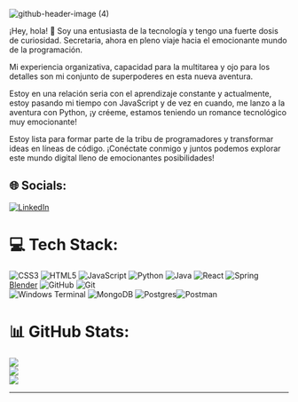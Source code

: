 

![github-header-image (4)](https://github.com/user-attachments/assets/c650e159-7482-4ade-8e51-8b898aa54d5b)

¡Hey, hola! 👋 Soy una entusiasta de la tecnología y tengo una fuerte dosis de curiosidad. Secretaria, ahora en pleno viaje hacia el emocionante mundo de la programación.

Mi experiencia organizativa, capacidad para la multitarea y ojo para los detalles son mi conjunto de superpoderes en esta nueva aventura.

Estoy en una relación seria con el aprendizaje constante y actualmente, estoy pasando mi tiempo con JavaScript y de vez en cuando, me lanzo a la aventura con Python, ¡y créeme, estamos teniendo un romance tecnológico muy emocionante!

Estoy lista para formar parte de la tribu de programadores y transformar ideas en líneas de código. ¡Conéctate conmigo y juntos podemos explorar este mundo digital lleno de emocionantes posibilidades!


## 🌐 Socials:
[![LinkedIn](https://img.shields.io/badge/LinkedIn-%230077B5.svg?logo=linkedin&logoColor=white)](https://linkedin.com/in/https://www.linkedin.com/in/ziortzarl/) 

# 💻 Tech Stack:
![CSS3](https://img.shields.io/badge/css3-%231572B6.svg?style=for-the-badge&logo=css3&logoColor=white) ![HTML5](https://img.shields.io/badge/html5-%23E34F26.svg?style=for-the-badge&logo=html5&logoColor=white) 
![JavaScript](https://img.shields.io/badge/javascript-%23323330.svg?style=for-the-badge&logo=javascript&logoColor=%23F7DF1E) ![Python](https://img.shields.io/badge/python-3670A0?style=for-the-badge&logo=python&logoColor=ffdd54) ![Java](https://img.shields.io/badge/java-%23ED8B00.svg?style=for-the-badge&logo=openjdk&logoColor=white) 
![React](https://img.shields.io/badge/react-%2320232a.svg?style=for-the-badge&logo=react&logoColor=%2361DAFB) ![Spring](https://img.shields.io/badge/spring-%236DB33F.svg?style=for-the-badge&logo=spring&logoColor=white) 
[Blender](https://img.shields.io/badge/blender-%23F5792A.svg?style=for-the-badge&logo=blender&logoColor=white)
![GitHub](https://img.shields.io/badge/github-%23121011.svg?style=for-the-badge&logo=github&logoColor=white) ![Git](https://img.shields.io/badge/git-%23F05033.svg?style=for-the-badge&logo=git&logoColor=white)  
 ![Windows Terminal](https://img.shields.io/badge/Windows%20Terminal-%234D4D4D.svg?style=for-the-badge&logo=windows-terminal&logoColor=white)
![MongoDB](https://img.shields.io/badge/MongoDB-%234ea94b.svg?style=for-the-badge&logo=mongodb&logoColor=white) ![Postgres](https://img.shields.io/badge/postgres-%23316192.svg?style=for-the-badge&logo=postgresql&logoColor=white)![Postman](https://img.shields.io/badge/Postman-FF6C37?style=for-the-badge&logo=postman&logoColor=white) 
# 📊 GitHub Stats:
![](https://github-readme-stats.vercel.app/api?username=indiakka&theme=dark&hide_border=false&include_all_commits=false&count_private=false)<br/>
![](https://github-readme-streak-stats.herokuapp.com/?user=indiakka&theme=dark&hide_border=false)<br/>
![](https://github-readme-stats.vercel.app/api/top-langs/?username=indiakka&theme=dark&hide_border=false&include_all_commits=false&count_private=false&layout=compact)

---

<!-- Proudly created with GPRM ( https://gprm.itsvg.in ) -->
